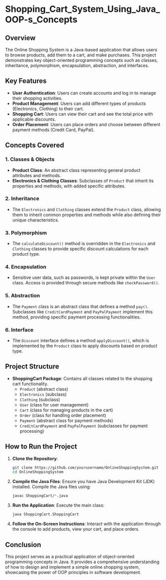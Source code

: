 # Shopping_Cart_System_Using_Java_OOP-s_Concepts

## Overview

The Online Shopping System is a Java-based application that allows users to browse products, add them to a cart, and make purchases. This project demonstrates key object-oriented programming concepts such as classes, inheritance, polymorphism, encapsulation, abstraction, and interfaces.

## Key Features

- **User Authentication**: Users can create accounts and log in to manage their shopping activities.
- **Product Management**: Users can add different types of products (Electronics, Clothing) to their cart.
- **Shopping Cart**: Users can view their cart and see the total price with applicable discounts.
- **Order Placement**: Users can place orders and choose between different payment methods (Credit Card, PayPal).

## Concepts Covered

### 1. Classes & Objects
- **Product Class**: An abstract class representing general product attributes and methods.
- **Electronics & Clothing Classes**: Subclasses of `Product` that inherit its properties and methods, with added specific attributes.

### 2. Inheritance
- The `Electronics` and `Clothing` classes extend the `Product` class, allowing them to inherit common properties and methods while also defining their unique characteristics.

### 3. Polymorphism
- The `calculateDiscount()` method is overridden in the `Electronics` and `Clothing` classes to provide specific discount calculations for each product type.

### 4. Encapsulation
- Sensitive user data, such as passwords, is kept private within the `User` class. Access is provided through secure methods like `checkPassword()`.

### 5. Abstraction
- The `Payment` class is an abstract class that defines a method `pay()`. Subclasses like `CreditCardPayment` and `PayPalPayment` implement this method, providing specific payment processing functionalities.

### 6. Interface
- The `Discount` interface defines a method `applyDiscount()`, which is implemented by the `Product` class to apply discounts based on product type.

## Project Structure

- **ShoppingCart Package**: Contains all classes related to the shopping cart functionality.
  - `Product` (abstract class)
  - `Electronics` (subclass)
  - `Clothing` (subclass)
  - `User` (class for user management)
  - `Cart` (class for managing products in the cart)
  - `Order` (class for handling order placement)
  - `Payment` (abstract class for payment methods)
  - `CreditCardPayment` and `PayPalPayment` (subclasses for payment processing)

## How to Run the Project

1. **Clone the Repository**:
   ```bash
   git clone https://github.com/yourusername/OnlineShoppingSystem.git
   cd OnlineShoppingSystem
   ```

2. **Compile the Java Files**:
   Ensure you have Java Development Kit (JDK) installed. Compile the Java files using:
   ```bash
   javac ShoppingCart/*.java
   ```

3. **Run the Application**:
   Execute the main class:
   ```bash
   java ShoppingCart.ShoppingCart
   ```

4. **Follow the On-Screen Instructions**: Interact with the application through the console to add products, view your cart, and place orders.

## Conclusion

This project serves as a practical application of object-oriented programming concepts in Java. It provides a comprehensive understanding of how to design and implement a simple online shopping system, showcasing the power of OOP principles in software development.

